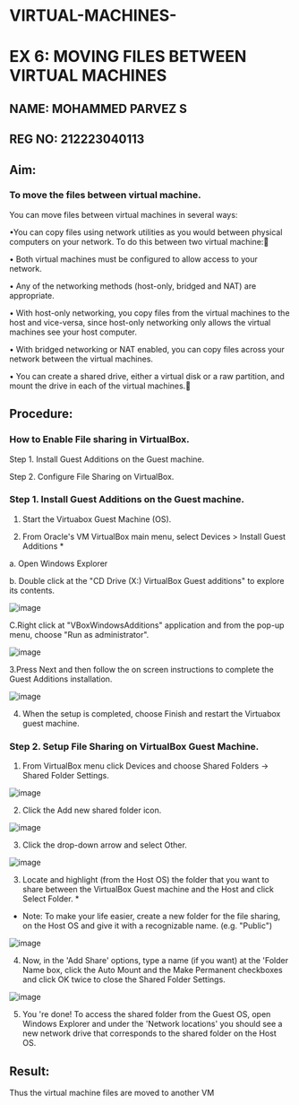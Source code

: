 # VIRTUAL-MACHINES-
# EX 6: MOVING FILES BETWEEN VIRTUAL MACHINES
## NAME: MOHAMMED PARVEZ S
## REG NO: 212223040113

## Aim:
### To move the files between virtual machine.
 You can move files between virtual machines in several ways:

•You can copy files using network utilities as you would between physical computers on your network. To do this between two virtual machine:

•	Both virtual machines must be configured to allow access to your network.

•	Any of the networking methods (host-only, bridged and NAT) are appropriate. 

•	With host-only networking, you copy files from the virtual machines to the host and vice-versa, since host-only networking only allows the virtual machines see your host computer.

•	With bridged networking or NAT enabled, you can copy files across your network between the virtual machines.

•	You can create a shared drive, either a virtual disk or a raw partition, and mount the drive in each of the virtual machines.
## Procedure:
### How to Enable File sharing in VirtualBox. 
 Step 1. Install Guest Additions on the Guest machine. 

 Step 2. Configure File Sharing on VirtualBox. 
 
### Step 1. Install Guest Additions on the Guest machine. 
1. Start the Virtuabox Guest Machine (OS). 

2. From Oracle's VM VirtualBox main menu, select Devices > Install Guest Additions *

a. Open Windows Explorer

b. Double click at the "CD Drive (X:) VirtualBox Guest additions" to explore its contents.
		  
![image](https://github.com/user-attachments/assets/d3dbb341-38c1-4f3e-92f7-0cfe1084e679)

C.Right click at "VBoxWindowsAdditions" application and from the pop-up menu, choose "Run as administrator".
 
![image](https://github.com/user-attachments/assets/35be1b73-df5c-445e-bb24-94d71f7898e4)

3.Press Next and then follow the on screen instructions to complete the Guest Additions installation.
	 
![image](https://github.com/user-attachments/assets/066c93ef-f2fa-40e8-a8f2-041ca2758db1)

4. When the setup is completed, choose Finish and restart the Virtuabox guest machine.

### Step 2. Setup File Sharing on VirtualBox Guest Machine.
1. From VirtualBox menu click Devices and choose Shared Folders -> Shared Folder Settings.

![image](https://github.com/user-attachments/assets/c58d8e37-8a75-47ad-bdc8-800ff55b2ccf)

2. Click the Add new shared folder icon.
 
![image](https://github.com/user-attachments/assets/b7cb3277-4fce-4267-8916-04f94a41a2f8)

3. Click the drop-down arrow and select Other.
 
![image](https://github.com/user-attachments/assets/50268dcf-8b14-4592-9a69-439b0639db43)

3. Locate and highlight (from the Host OS) the folder that you want to share between the VirtualBox Guest machine and the Host and click Select Folder. *
* Note: To make your life easier, create a new folder for the file sharing, on the Host OS and give it with a recognizable name. (e.g. "Public")
 
![image](https://github.com/user-attachments/assets/076d8f8f-93cc-478e-902b-8d3d0b1474e6)

4. Now, in the 'Add Share' options, type a name (if you want) at the 'Folder Name box, click the Auto Mount and the Make Permanent checkboxes and click OK twice to close the Shared Folder Settings.
 
![image](https://github.com/user-attachments/assets/3f2c7dc1-5781-43e3-8e36-4e0706d603e0)

5. You 're done! To access the shared folder from the Guest OS, open Windows Explorer and under the 'Network locations' you should see a new network drive that corresponds to the shared folder on the Host OS.

## Result:

Thus the virtual machine files are moved to another VM
